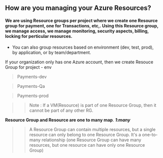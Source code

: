 ## How are you managing your Azure Resources?

#### We are using Resource groups per project where we create one Resource group for payment, one for Transactions, etc,. Using this Resource group, we manage access, we manage monitoring, security aspects, billing, locking for perticular resources. 

- You can also group resources based on environment (dev, test, prod), by application, or by team/department.

If your organization only has one Azure account, then we create Resouce Group for project - env

> Payments-dev

> Payments-Qa 

> Payments-prod


>>Note : If a VM(Resource) is part of one Resource Group, then it cannot be part of any other RG.

**Resource Group and Resource are one to many map**. ***1:many***

>>A Resource Group can contain multiple resources, but a single resource can only belong to one Resource Group. It's a one-to-many relationship (one Resource Group can have many resources, but one resource can have only one Resource Group)

